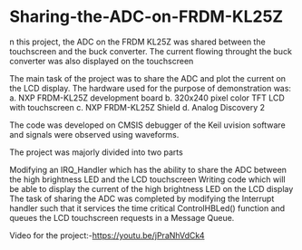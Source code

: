 # Sharing-the-ADC-on-FRDM-KL25Z
n this project, the ADC on the FRDM KL25Z was shared between the touchscreen and the buck converter. The current flowing throught the buck converter was also displayed on the touchscreen

The main task of the project was to share the ADC and plot the current on the LCD display. The hardware used for the purpose of demonstration was: a. NXP FRDM-KL25Z development board b. 320x240 pixel color TFT LCD with touchscreen c. NXP FRDM-KL25Z Shield d. Analog Discovery 2

The code was developed on CMSIS debugger of the Keil uvision software and signals were observed using waveforms.

The project was majorly divided into two parts

Modifying an IRQ_Handler which has the ability to share the ADC between the high brightness LED and the LCD touchscreen
Writing code which will be able to display the current of the high brightness LED on the LCD display
The task of sharing the ADC was completed by modifying the Interrupt handler such that it services the time critical ControlHBLed() function and queues the LCD touchscreen requests in a Message Queue.

Video for the project:-https://youtu.be/jPraNhVdCk4

